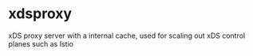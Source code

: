 # xdsproxy
xDS proxy server with a internal cache, used for scaling out xDS control planes such as Istio
